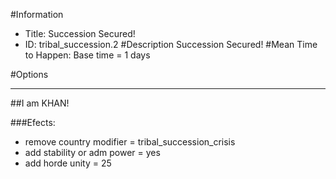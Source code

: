 #Information
 - Title: Succession Secured!
 - ID: tribal_succession.2
#Description
Succession Secured!
#Mean Time to Happen:
Base time = 1 days

#Options

___
##I am KHAN!

###Efects:<ul><li>remove country modifier = tribal_succession_crisis</li><li>add stability or adm power = yes</li><li>add horde unity = 25</li></ul>
